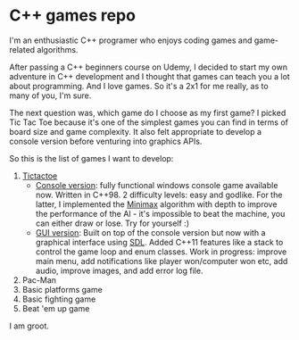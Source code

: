 # C++ games repo

I'm an enthusiastic C++ programer who enjoys coding games and game-related algorithms. 

After passing a C++ beginners course on Udemy, I decided to start my own adventure in C++ development and I thought 
that games can teach you a lot about programming. And I love games. So it's a 2x1 for me really, as to many of you, 
I'm sure.

The next question was, which game do I choose as my first game? I picked Tic Tac Toe because it's one of the simplest
games you can find in terms of board size and game complexity. It also felt appropriate to develop a console version before venturing into graphics APIs.

So this is the list of games I want to develop: 
1. [Tictactoe](https://en.wikipedia.org/wiki/Tic-tac-toe)
   * [Console version](https://github.com/amonteir/games/tree/master/tictactoe): fully functional windows console game available now. Written in C++98. 2 difficulty levels: easy and godlike. For the latter, I implemented the [Minimax](https://en.wikipedia.org/wiki/Minimax) algorithm with depth to improve the performance of the AI - it's impossible to beat the machine, you can either draw or lose. Try for yourself :)
   * [GUI version](https://github.com/amonteir/games/tree/master/tictactoe_gui): Built on top of the console version but now with a  graphical interface using [SDL](https://www.libsdl.org/). Added C++11 features like a stack to control the game loop and enum classes. Work in progress: improve main menu, add notifications like player won/computer won etc, add audio, improve images, and add error log file.
2. Pac-Man
3. Basic platforms game
4. Basic fighting game
5. Beat 'em up game

I am groot.
